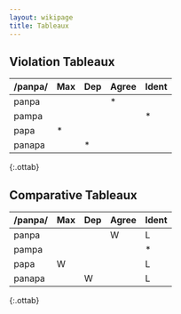 ```yaml
---
layout: wikipage
title: Tableaux
---
```


## Violation Tableaux

| /panpa/   | Max | Dep | Agree | Ident |
|-----------|-----|-----|-------|-------|
| panpa  |     |     | *     |       |
| pampa  |     |     |       | *     |
| papa   | *   |     |       |       |
| panapa |     | *   |       |       |
{:.ottab}

## Comparative Tableaux

| /panpa/   | Max | Dep | Agree | Ident |
|-----------|-----|-----|-------|-------|
| panpa  |     |     | W     | L      |
| pampa  |     |     |       | *     |
| papa   | W   |     |       | L      |
| panapa |     | W   |       | L      |
{:.ottab}
